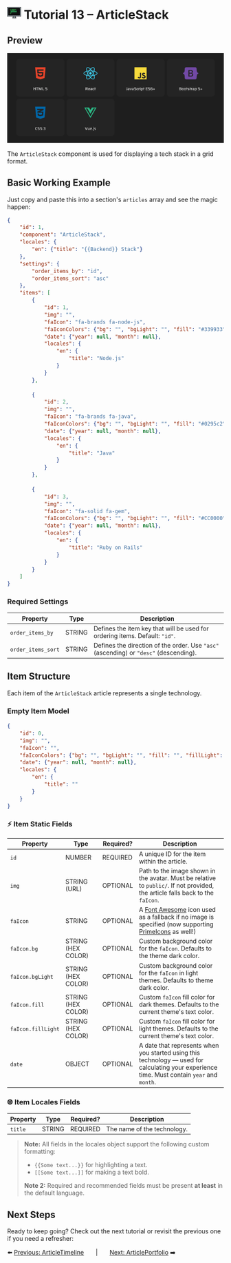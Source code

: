 # <img src="../assets/logo.png"> Tutorial 13 – ArticleStack

## Preview

![alt preview](../assets/article-stack-preview.png)

The `ArticleStack` component is used for displaying a tech stack in a grid format.

## Basic Working Example

Just copy and paste this into a section's `articles` array and see the magic happen:

```json
{
    "id": 1,
    "component": "ArticleStack",
    "locales": {
        "en": {"title": "{{Backend}} Stack"}
    },
    "settings": {
        "order_items_by": "id",
        "order_items_sort": "asc"
    },
    "items": [
        {
            "id": 1,
            "img": "",
            "faIcon": "fa-brands fa-node-js",
            "faIconColors": {"bg": "", "bgLight": "", "fill": "#339933", "fillLight": ""},
            "date": {"year": null, "month": null},
            "locales": {
                "en": {
                    "title": "Node.js"
                }
            }
        },

        {
            "id": 2,
            "img": "",
            "faIcon": "fa-brands fa-java",
            "faIconColors": {"bg": "", "bgLight": "", "fill": "#0295c2", "fillLight": "#007396"},
            "date": {"year": null, "month": null},
            "locales": {
                "en": {
                    "title": "Java"
                }
            }
        },

        {
            "id": 3,
            "img": "",
            "faIcon": "fa-solid fa-gem",
            "faIconColors": {"bg": "", "bgLight": "", "fill": "#CC0000", "fillLight": ""},
            "date": {"year": null, "month": null},
            "locales": {
                "en": {
                    "title": "Ruby on Rails"
                }
            }
        }
    ]
}
```

### Required Settings

| Property                                 | Type    | Description                                                                           |
|------------------------------------------|---------|---------------------------------------------------------------------------------------|
| `order_items_by`                         | STRING  | Defines the item key that will be used for ordering items. Default: `"id"`.           |
| `order_items_sort`                       | STRING  | Defines the direction of the order. Use `"asc"` (ascending) or `"desc"` (descending). |

## Item Structure

Each item of the `ArticleStack` article represents a single technology.

### Empty Item Model
```json
{
    "id": 0,
    "img": "",
    "faIcon": "",
    "faIconColors": {"bg": "", "bgLight": "", "fill": "", "fillLight": ""},
    "date": {"year": null, "month": null},
    "locales": {
        "en": {
            "title": ""
        }
    }
}
```

### ⚡ Item Static Fields

| Property           | Type               | Required? | Description                                                                                                                                                                                      |
|--------------------|--------------------|-----------|--------------------------------------------------------------------------------------------------------------------------------------------------------------------------------------------------|
| `id`               | NUMBER             | REQUIRED  | A unique ID for the item within the article.                                                                                                                                                     |
| `img`              | STRING (URL)       | OPTIONAL  | Path to the image shown in the avatar. Must be relative to `public/`. If not provided, the article falls back to the `faIcon`.                                                                   |
| `faIcon`           | STRING             | OPTIONAL  | A [Font Awesome](https://fontawesome.com/search?ic=free) icon used as a fallback if no image is specified (now supporting [PrimeIcons](https://www.primefaces.org/diamond/icons.xhtml) as well!) |
| `faIcon.bg`        | STRING (HEX COLOR) | OPTIONAL  | Custom background color for the `faIcon`. Defaults to the theme dark color.                                                                                                                      |
| `faIcon.bgLight`   | STRING (HEX COLOR) | OPTIONAL  | Custom background color for the `faIcon` in light themes. Defaults to theme dark color.                                                                                                          |
| `faIcon.fill`      | STRING (HEX COLOR) | OPTIONAL  | Custom `faIcon` fill color for dark themes. Defaults to the current theme's text color.                                                                                                          |
| `faIcon.fillLight` | STRING (HEX COLOR) | OPTIONAL  | Custom `faIcon` fill color for light themes. Defaults to the current theme's text color.                                                                                                         |
| `date`             | OBJECT             | OPTIONAL  | A date that represents when you started using this technology — used for calculating your experience time. Must contain `year` and `month`.                                                      |

### 🌐 Item Locales Fields

| Property | Type   | Required?   | Description                 |
|----------|--------|-------------|-----------------------------|
| `title`  | STRING | REQUIRED    | The name of the technology. |

> **Note:** All fields in the locales object support the following custom formatting:
>- `{{Some text...}}` for highlighting a text.
>- `[[Some text...]]` for making a text bold.
>
> **Note 2:** Required and recommended fields must be present **at least** in the default language.

## Next Steps
Ready to keep going? Check out the next tutorial or revisit the previous one if you need a refresher:

⬅️ [Previous: ArticleTimeline](./TUTORIAL_12_ARTICLE_TIMELINE.md)
&nbsp;&nbsp;&nbsp;&nbsp;&nbsp;&nbsp;|&nbsp;&nbsp;&nbsp;&nbsp;&nbsp;&nbsp;
[Next: ArticlePortfolio](./TUTORIAL_14_ARTICLE_PORTFOLIO.md) ➡️ 
